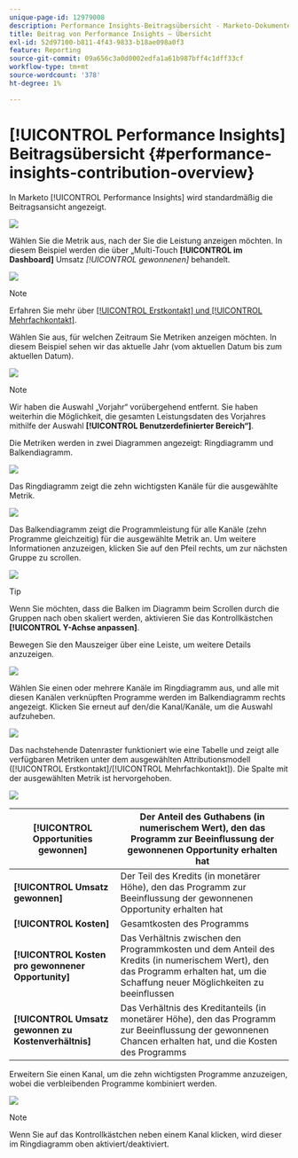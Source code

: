 ```yaml
---
unique-page-id: 12979008
description: Performance Insights-Beitragsübersicht - Marketo-Dokumente - Produktdokumentation
title: Beitrag von Performance Insights – Übersicht
exl-id: 52d97100-b811-4f43-9833-b18ae098a0f3
feature: Reporting
source-git-commit: 09a656c3a0d0002edfa1a61b987bff4c1dff33cf
workflow-type: tm+mt
source-wordcount: '378'
ht-degree: 1%

---
```


# [!UICONTROL Performance Insights] Beitragsübersicht {#performance-insights-contribution-overview}

In Marketo [!UICONTROL Performance Insights] wird standardmäßig die Beitragsansicht angezeigt.

![](assets/one-1.png)

Wählen Sie die Metrik aus, nach der Sie die Leistung anzeigen möchten. In diesem Beispiel werden die über „Multi-Touch **[!UICONTROL im Dashboard]** Umsatz _[!UICONTROL gewonnenen]_ behandelt.

![](assets/2.png)

>[!NOTE]
>
>Erfahren Sie mehr über [[!UICONTROL Erstkontakt] und [!UICONTROL Mehrfachkontakt]](/help/marketo/product-docs/reporting/revenue-cycle-analytics/revenue-tools/attribution/understanding-attribution.md).

Wählen Sie aus, für welchen Zeitraum Sie Metriken anzeigen möchten. In diesem Beispiel sehen wir das aktuelle Jahr (vom aktuellen Datum bis zum aktuellen Datum).

![](assets/3-1.png)

>[!NOTE]
>
>Wir haben die Auswahl „Vorjahr“ vorübergehend entfernt. Sie haben weiterhin die Möglichkeit, die gesamten Leistungsdaten des Vorjahres mithilfe der Auswahl **[!UICONTROL Benutzerdefinierter Bereich“]**.

Die Metriken werden in zwei Diagrammen angezeigt: Ringdiagramm und Balkendiagramm.

![](assets/four.png)

Das Ringdiagramm zeigt die zehn wichtigsten Kanäle für die ausgewählte Metrik.

![](assets/5-1.png)

Das Balkendiagramm zeigt die Programmleistung für alle Kanäle (zehn Programme gleichzeitig) für die ausgewählte Metrik an. Um weitere Informationen anzuzeigen, klicken Sie auf den Pfeil rechts, um zur nächsten Gruppe zu scrollen.

![](assets/six.png)

>[!TIP]
>
>Wenn Sie möchten, dass die Balken im Diagramm beim Scrollen durch die Gruppen nach oben skaliert werden, aktivieren Sie das Kontrollkästchen **[!UICONTROL Y-Achse anpassen]**.

Bewegen Sie den Mauszeiger über eine Leiste, um weitere Details anzuzeigen.

![](assets/seven.png)

Wählen Sie einen oder mehrere Kanäle im Ringdiagramm aus, und alle mit diesen Kanälen verknüpften Programme werden im Balkendiagramm rechts angezeigt. Klicken Sie erneut auf den/die Kanal/Kanäle, um die Auswahl aufzuheben.

![](assets/eight.png)

Das nachstehende Datenraster funktioniert wie eine Tabelle und zeigt alle verfügbaren Metriken unter dem ausgewählten Attributionsmodell ([!UICONTROL Erstkontakt]/[!UICONTROL Mehrfachkontakt]). Die Spalte mit der ausgewählten Metrik ist hervorgehoben.

![](assets/9.png)

| **[!UICONTROL Opportunities gewonnen]** | Der Anteil des Guthabens (in numerischem Wert), den das Programm zur Beeinflussung der gewonnenen Opportunity erhalten hat |
|---|---|
| **[!UICONTROL Umsatz gewonnen]** | Der Teil des Kredits (in monetärer Höhe), den das Programm zur Beeinflussung der gewonnenen Opportunity erhalten hat |
| **[!UICONTROL Kosten]** | Gesamtkosten des Programms |
| **[!UICONTROL Kosten pro gewonnener Opportunity]** | Das Verhältnis zwischen den Programmkosten und dem Anteil des Kredits (in numerischem Wert), den das Programm erhalten hat, um die Schaffung neuer Möglichkeiten zu beeinflussen |
| **[!UICONTROL Umsatz gewonnen zu Kostenverhältnis]** | Das Verhältnis des Kreditanteils (in monetärer Höhe), den das Programm zur Beeinflussung der gewonnenen Chancen erhalten hat, und die Kosten des Programms |

Erweitern Sie einen Kanal, um die zehn wichtigsten Programme anzuzeigen, wobei die verbleibenden Programme kombiniert werden.

![](assets/10.png)

>[!NOTE]
>
>Wenn Sie auf das Kontrollkästchen neben einem Kanal klicken, wird dieser im Ringdiagramm oben aktiviert/deaktiviert.
